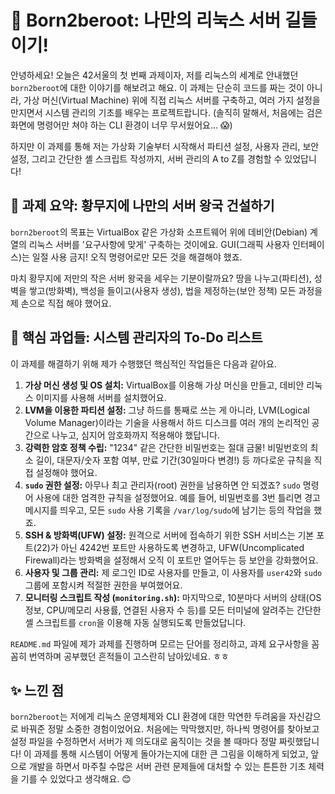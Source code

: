 # 🐧 Born2beroot: 나만의 리눅스 서버 길들이기!

안녕하세요! 오늘은 42서울의 첫 번째 과제이자, 저를 리눅스의 세계로 안내했던 `born2beroot`에 대한 이야기를 해보려고 해요. 이 과제는 단순히 코드를 짜는 것이 아니라, 가상 머신(Virtual Machine) 위에 직접 리눅스 서버를 구축하고, 여러 가지 설정을 만지면서 시스템 관리의 기초를 배우는 프로젝트랍니다. (솔직히 말해서, 처음에는 검은 화면에 명령어만 쳐야 하는 CLI 환경이 너무 무서웠어요... 😱)

하지만 이 과제를 통해 저는 가상화 기술부터 시작해서 파티션 설정, 사용자 관리, 보안 설정, 그리고 간단한 셸 스크립트 작성까지, 서버 관리의 A to Z를 경험할 수 있었답니다!

## 📜 과제 요약: 황무지에 나만의 서버 왕국 건설하기

`born2beroot`의 목표는 VirtualBox 같은 가상화 소프트웨어 위에 데비안(Debian) 계열의 리눅스 서버를 '요구사항에 맞게' 구축하는 것이에요. GUI(그래픽 사용자 인터페이스)는 일절 사용 금지! 오직 명령어로만 모든 것을 해결해야 했죠.

마치 황무지에 저만의 작은 서버 왕국을 세우는 기분이랄까요? 땅을 나누고(파티션), 성벽을 쌓고(방화벽), 백성을 들이고(사용자 생성), 법을 제정하는(보안 정책) 모든 과정을 제 손으로 직접 해야 했어요.

## 🔑 핵심 과업들: 시스템 관리자의 To-Do 리스트

이 과제를 해결하기 위해 제가 수행했던 핵심적인 작업들은 다음과 같아요.

1.  **가상 머신 생성 및 OS 설치:** VirtualBox를 이용해 가상 머신을 만들고, 데비안 리눅스 이미지를 사용해 서버를 설치했어요.
2.  **LVM을 이용한 파티션 설정:** 그냥 하드를 통째로 쓰는 게 아니라, LVM(Logical Volume Manager)이라는 기술을 사용해서 하드 디스크를 여러 개의 논리적인 공간으로 나누고, 심지어 암호화까지 적용해야 했답니다.
3.  **강력한 암호 정책 수립:** "1234" 같은 간단한 비밀번호는 절대 금물! 비밀번호의 최소 길이, 대문자/숫자 포함 여부, 만료 기간(30일마다 변경!) 등 까다로운 규칙을 직접 설정해야 했어요.
4.  **`sudo` 권한 설정:** 아무나 최고 관리자(root) 권한을 남용하면 안 되겠죠? `sudo` 명령어 사용에 대한 엄격한 규칙을 설정했어요. 예를 들어, 비밀번호를 3번 틀리면 경고 메시지를 띄우고, 모든 `sudo` 사용 기록을 `/var/log/sudo`에 남기는 등의 작업을 했죠.
5.  **SSH & 방화벽(UFW) 설정:** 원격으로 서버에 접속하기 위한 SSH 서비스는 기본 포트(22)가 아닌 4242번 포트만 사용하도록 변경하고, UFW(Uncomplicated Firewall)라는 방화벽을 설정해서 오직 이 포트만 열어두는 등 보안을 강화했어요.
6.  **사용자 및 그룹 관리:** 제 로그인 ID로 사용자를 만들고, 이 사용자를 `user42`와 `sudo` 그룹에 포함시켜 적절한 권한을 부여했어요.
7.  **모니터링 스크립트 작성 (`monitoring.sh`):** 마지막으로, 10분마다 서버의 상태(OS 정보, CPU/메모리 사용률, 연결된 사용자 수 등)를 모든 터미널에 알려주는 간단한 셸 스크립트를 `cron`을 이용해 자동 실행되도록 만들었답니다.

`README.md` 파일에 제가 과제를 진행하며 모르는 단어를 정리하고, 과제 요구사항을 꼼꼼히 번역하며 공부했던 흔적들이 고스란히 남아있네요. ㅎㅎ

## ✨ 느낀 점

`born2beroot`는 저에게 리눅스 운영체제와 CLI 환경에 대한 막연한 두려움을 자신감으로 바꿔준 정말 소중한 경험이었어요. 처음에는 막막했지만, 하나씩 명령어를 찾아보고 설정 파일을 수정하면서 서버가 제 의도대로 움직이는 것을 볼 때마다 정말 짜릿했답니다! 이 과제를 통해 시스템이 어떻게 돌아가는지에 대한 큰 그림을 이해하게 되었고, 앞으로 개발을 하면서 마주칠 수많은 서버 관련 문제들에 대처할 수 있는 튼튼한 기초 체력을 기를 수 있었다고 생각해요. 😊
